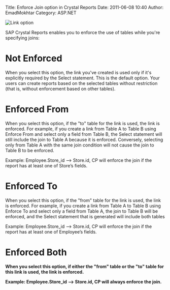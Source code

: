 Title: Enforce Join option in Crystal Reports
Date: 2011-06-08 10:40
Author: EmadMokhtar
Category: ASP.NET

![Link option]({filename}/images/10_1.png)

SAP Crystal Reports enables you to enforce the use of tables while you're specifying joins:

# Not Enforced

When you select this option, the link you've created is used only if it's explicitly required by the Select statement. This is the default option. Your users can create reports based on the selected tables without restriction (that is, without enforcement based on other tables).

# Enforced From

When you select this option, if the "to" table for the link is used, the link is enforced. For example, if you create a link from Table A to Table B using Enforce From and select only a field from Table B, the Select statement will still include the join to Table A because it is enforced. Conversely, selecting only from Table A with the same join condition will not cause the join to Table B to be enforced.

 Example: Employee.Store\_id –&gt; Store.id, CP will enforce the join if the report has at least one of Store’s fields.

# Enforced To

When you select this option, if the "from" table for the link is used, the link is enforced. For example, if you create a link from Table A to Table B using Enforce To and select only a field from Table A, the join to Table B will be enforced, and the Select statement that is generated will include both tables

Example: Employee.Store\_id –&gt; Store.id, CP will enforce the join if the report has at least one of Employee’s fields.<b>

# Enforced Both

When you select this option, if either the "from" table or the "to" table for this link is used, the link is enforced.

Example: Employee.Store\_id –&gt; Store.id, CP will always enforce the join.
